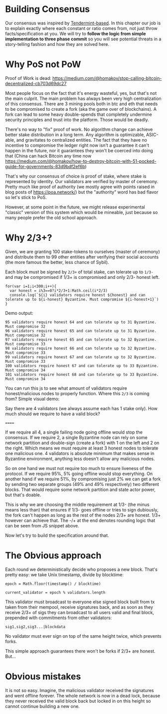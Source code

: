 # Building Consensus

Our consensus was inspired by <a href="https://tendermint.com/">Tendermint-based</a>. In this chapter our job is to explain exactly where each constant or ratio comes from, not just throw facts/specification at you. We will try to **follow the logic from simple implementation to three phase commit** so you will see potential threats in a story-telling fashion and how they are solved here.

# Why PoS not PoW

Proof of Work is dead: https://medium.com/@homakov/stop-calling-bitcoin-decentralized-cb703d69dc27

Most people focus on the fact that it's energy wasteful, yes, but that's not the main culprit. The main problem has always been very high centralization of this consensus. There are 3 mining pools both in btc and eth that needs to be compromised to create a fork (aka the game over of blockchains). A fork can lead to some heavy double-spends that completely undermine security principles and trust into the platform. Those would be deadly.

There's no way to "fix" proof of work. No algorithm change can achieve better stake distribution in a long term. Any algorithm is optimizable, ASIC-able, and gravitates to centralized entities. The fact that they have no incentive to compromise the ledger right now isn't a guarantee it can't happen in the future, nor it guarantees they won't be coerced into doing that (China can hack Bitcoin any time now https://medium.com/@homakov/how-to-destroy-bitcoin-with-51-pocked-guide-for-governments-83d9bdf2ef6b)

That's why our consensus of choice is proof of stake, where stake is represented by identity. Our validators are  verified by master of ceremony. Pretty much like proof of authority (we mostly agree with points raised in blog posts of https://poa.network/) but the "authority" word has bad flavor so let's stick to PoS.

However, at some point in the future, we might release experimental "classic" version of this system which would be mineable, just because so many people prefer the old school approach.

# Why 2/3+?

Given, we are granting 100 stake-tokens to ourselves (master of ceremony) and distribute them to 99 other entities after verifying their social accounts (the more famous the better, less chance of Sybil).

Each block must be signed by `2/3+` of total stake, can tolerate up to `1/3-` and may be compromised if 1/3+ is compromised and only 2/3- honest left. 


```
for(var i=1;i<300;i++){ 
  var honest = i%3==0?i*2/3+1:Math.ceil(i*2/3)
  console.log(`${i} validators require honest ${honest} and can tolerate up to ${i-honest} Byzantine. Must compromise ${i-honest+1}`) 
} 
```

Demo output:

```
95 validators require honest 64 and can tolerate up to 31 Byzantine. Must compromise 32
96 validators require honest 65 and can tolerate up to 31 Byzantine. Must compromise 32
97 validators require honest 65 and can tolerate up to 32 Byzantine. Must compromise 33
98 validators require honest 66 and can tolerate up to 32 Byzantine. Must compromise 33
99 validators require honest 67 and can tolerate up to 32 Byzantine. Must compromise 33
100 validators require honest 67 and can tolerate up to 33 Byzantine. Must compromise 34
101 validators require honest 68 and can tolerate up to 33 Byzantine. Must compromise 34
```

You can run this js to see what amount of validators require honest/malicious nodes to properly function. Where this `2/3` is coming from? Simple visual demo:

Say there are 4 validators (we always assume each has 1 stake only). How much should we require to have a valid block?

`====`

If we require all 4, a single failing node going offline would stop the consensus. If we require 2, a single Byzantine node can rely on some network partition and double-sign (create a fork) with 1 on the left and 2 on the right. Which means we must require at least 3 honest nodes to tolerate one malicious one. 4 validators is absolute minimum that makes sense in Byzantine environment, anything less doesn't allow any malicious nodes.

So on one hand we must not require too much to ensure liveness of the protocol. If we require 95%, 5% going offline would stop everything. On another hand if we require 51%, by compromising just 2% we can get a fork by sending two separate groups (49% and 49% respectively) two different blocks. That would require some network partition and state actor power, but that's doable.

This is why we are choosing the middle requirement at 1/3- (the minus means less than) that ensures if 1/3- goes offline or tries to sign dubiously, the fork can't happen as long as the rest of the nodes 2/3+ are honest. 1/3+ however can achieve that. The -/+ at the end denotes rounding logic that can be seen from JS snippet above.

Now let's try to build the specification around that.

# The Obvious approach

Each round we deterministically decide who proposes a new block. That's pretty easy: we take Unix timestamp, divide by blocktime:

`epoch = Math.floor(timestamp() / blocktime)` 

`current_validator = epoch % validators.length`

This validator must broadcast to everyone else signed block built from tx taken from their mempool, receive signatures back, and as soon as they receive 2/3+ of sigs they can broadcast to all users valid and final block, prepended with commitments from other validators:

`sig1,sig2,sig3...|blockdata`

No validator must ever sign on top of the same height twice, which prevents forks.

This simple approach guarantees there won't be forks if 2/3+ are honest. But...

# Obvious mistakes

It is not so easy. Imagine, the malicious validator received the signatures and went offline forever. The whole network is now in a dead lock, because they never received the valid block back but locked in on this height so cannot continue building a new one.




